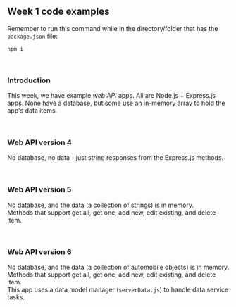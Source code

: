 ## Week 1 code examples

Remember to run this command while in the directory/folder that has the `package.json` file:

```
npm i
```

<br>

### Introduction

This week, we have example *web API* apps. All are Node.js + Express.js apps. None have a database, but some use an in-memory array to hold the app's data items. 

<br>

### Web API version 4

No database, no data - just string responses from the Express.js methods. 

<br>

### Web API version 5

No database, and the data (a collection of strings) is in memory.  
Methods that support get all, get one, add new, edit existing, and delete item.  

<br>

### Web API version 6

No database, and the data (a collection of automobile objects) is in memory.  
Methods that support get all, get one, add new, edit existing, and delete item.  
This app uses a data model manager (<code>serverData.js</code>) to handle data service tasks.  

<br>
